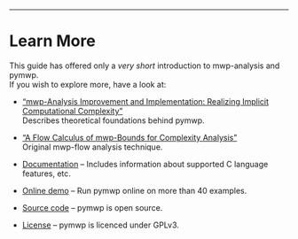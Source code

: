 <br/>

---

# Learn More

This guide has offered only a *very short* introduction to mwp-analysis and pymwp.  
If you wish to explore more, have a look at:

* [“mwp-Analysis Improvement and Implementation: Realizing Implicit Computational Complexity”](https://doi.org/10.4230/LIPIcs.FSCD.2022.26)  
  Describes theoretical foundations behind pymwp. 

* [“A Flow Calculus of mwp-Bounds for Complexity Analysis”](https://doi.org/10.1145/1555746.1555752)  
  Original mwp-flow analysis technique.

* [Documentation](https://statycc.github.io/pymwp)
  – Includes information about supported C language features, etc.

* [Online demo](https://statycc.github.io/pymwp/demo/) 
  – Run pymwp online on more than 40 examples.
  
* [Source code](https://github.com/statycc/pymwp)
  – pymwp is open source.

* [License](https://github.com/statycc/pymwp/blob/main/LICENSE)
  – pymwp is licenced under GPLv3.
